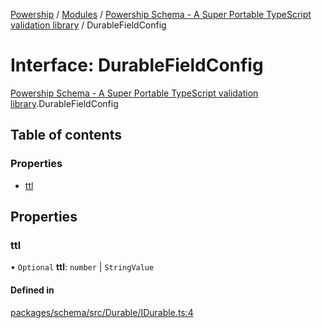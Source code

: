 [Powership](../README.md) / [Modules](../modules.md) / [Powership Schema - A Super Portable TypeScript validation library](../modules/Powership_Schema___A_Super_Portable_TypeScript_validation_library.md) / DurableFieldConfig

# Interface: DurableFieldConfig

[Powership Schema - A Super Portable TypeScript validation library](../modules/Powership_Schema___A_Super_Portable_TypeScript_validation_library.md).DurableFieldConfig

## Table of contents

### Properties

- [ttl](Powership_Schema___A_Super_Portable_TypeScript_validation_library.DurableFieldConfig.md#ttl)

## Properties

### ttl

• `Optional` **ttl**: `number` \| `StringValue`

#### Defined in

[packages/schema/src/Durable/IDurable.ts:4](https://github.com/antoniopresto/powership/blob/2672a73/packages/schema/src/Durable/IDurable.ts#L4)
